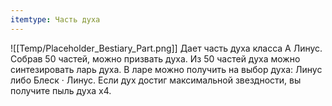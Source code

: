 ```yaml
---
itemtype: Часть духа
---
```

![[Temp/Placeholder_Bestiary_Part.png]]
Дает часть духа класса А Линус. Собрав 50 частей, можно призвать духа. Из 50 частей духа можно синтезировать ларь духа. В ларе можно получить на выбор духа: Линус либо Блеск · Линус. Если дух достиг максимальной звездности, вы получите пыль духа х4.
